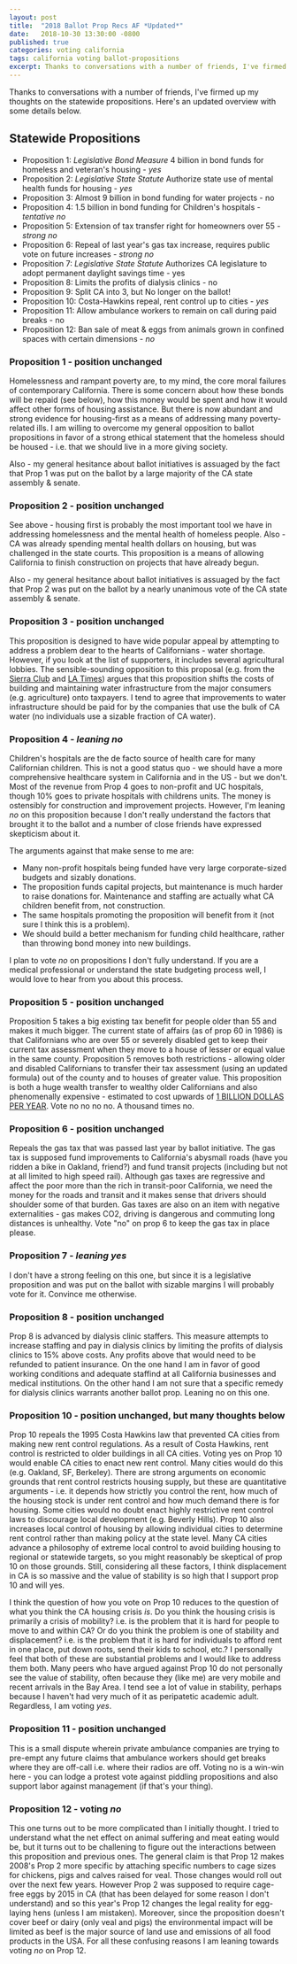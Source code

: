 ```yaml
---
layout: post
title:  "2018 Ballot Prop Recs AF *Updated*"
date:   2018-10-30 13:30:00 -0800
published: true
categories: voting california
tags: california voting ballot-propositions
excerpt: Thanks to conversations with a number of friends, I've firmed up my thoughts on the statewide propositions. Here's an updated overview with some details below. 
---
```


Thanks to conversations with a number of friends, I've firmed up my thoughts on the statewide propositions. Here's an updated overview with some details below. 


## Statewide Propositions
+ Proposition 1: *Legislative Bond Measure* 4 billion in bond funds for homeless and veteran's housing - *yes*
+ Proposition 2: *Legislative State Statute* Authorize state use of mental health funds for housing - *yes*
+ Proposition 3: Almost 9 billion in bond funding for water projects - no
+ Proposition 4: 1.5 billion in bond funding for Children's hospitals - *tentative no*
+ Proposition 5: Extension of tax transfer right for homeowners over 55 - *strong no*
+ Proposition 6: Repeal of last year's gas tax increase, requires public vote on future increases - *strong no*
+ Proposition 7: *Legislative State Statute* Authorizes CA legislature to adopt permanent daylight savings time - yes
+ Proposition 8: Limits the profits of dialysis clinics - no
+ Proposition 9: Split CA into 3, but No longer on the ballot!
+ Proposition 10: Costa-Hawkins repeal, rent control up to cities - *yes*
+ Proposition 11: Allow ambulance workers to remain on call during paid breaks - no
+ Proposition 12: Ban sale of meat & eggs from animals grown in confined spaces with certain dimensions - *no*

### Proposition 1 - position unchanged
Homelessness and rampant poverty are, to my mind, the core moral failures of contemporary California. There is some concern about how these bonds will be repaid (see below), how this money would be spent and how it would affect other forms of housing assistance. But there is now abundant and strong evidence for housing-first as a means of addressing many poverty-related ills. I am willing to overcome my general opposition to ballot propositions in favor of a strong ethical statement that the homeless should be housed - i.e. that we should live in a more giving society. 

Also - my general hesitance about ballot initiatives is assuaged by the fact that Prop 1 was put on the ballot by a large majority of the CA state assembly & senate.

### Proposition 2 - position unchanged
See above - housing first is probably the most important tool we have in addressing homelessness and the mental health of homeless people. Also - CA was already spending mental health dollars on housing, but was challenged in the state courts. This proposition is a means of allowing California to finish construction on projects that have already begun. 

Also - my general hesitance about ballot initiatives is assuaged by the fact that Prop 2 was put on the ballot by a nearly unanimous vote of the CA state assembly & senate.

### Proposition 3 - position unchanged
This proposition is designed to have wide popular appeal by attempting to address a problem dear to the hearts of Californians - water shortage. However, if you look at the list of supporters, it includes several agricultural lobbies. The sensible-sounding opposition to this proposal (e.g. from the [Sierra Club](https://www.sierraclub.org/california/2018-endorsements) and [LA Times](http://www.latimes.com/opinion/endorsements/la-ed-proposition-3-water-20181012-story.html)) argues that this proposition shifts the costs of building and maintaining water infrastructure from the major consumers (e.g. agriculture) onto taxpayers. I tend to agree that improvements to water infrastructure should be paid for by the companies that use the bulk of CA water (no individuals use a sizable fraction of CA water). 

### Proposition 4 - *leaning no*
Children's hospitals are the de facto source of health care for many Californian children. This is not a good status quo - we should have a more comprehensive healthcare system in California and in the US - but we don't. Most of the revenue from Prop 4 goes to non-profit and UC hospitals, though 10% goes to private hospitals with childrens units. The money is ostensibly for construction and improvement projects. However, I'm leaning *no* on this proposition because I don't really understand the factors that brought it to the ballot and a number of close friends have expressed skepticism about it. 

The arguments against that make sense to me are:
* Many non-profit hospitals being funded have very large corporate-sized budgets and sizably donations.
* The proposition funds capital projects, but maintenance is much harder to raise donations for. Maintenance and staffing are actually what CA children benefit from, not construction.
* The same hospitals promoting the proposition will benefit from it (not sure I think this is a problem).
* We should build a better mechanism for funding child healthcare, rather than throwing bond money into new buildings. 

I plan to vote *no* on propositions I don't fully understand. If you are a medical professional or understand the state budgeting process well, I would love to hear from you about this process.

### Proposition 5 - position unchanged
Proposition 5 takes a big existing tax benefit for people older than 55 and makes it much bigger. The current state of affairs (as of prop 60 in 1986) is that Californians who are over 55 or severely disabled get to keep their current tax assessment when they move to a house of lesser or equal value in the same county. Proposition 5 removes both restrictions - allowing older and disabled Californians to transfer their tax assessment (using an updated formula) out of the county and to houses of greater value. This proposition is both a huge wealth transfer to wealthy older Californians and also phenomenally expensive - estimated to cost upwards of [1 BILLION DOLLAS PER YEAR](https://lao.ca.gov/BallotAnalysis/Proposition?number=5&year=2018). Vote no no no no. A thousand times no. 

### Proposition 6 - position unchanged
Repeals the gas tax that was passed last year by ballot initiative. The gas tax is supposed fund improvements to California's abysmall roads (have you ridden a bike in Oakland, friend?) and fund transit projects (including but not at all limited to high speed rail). Although gas taxes are regressive and affect the poor more than the rich in transit-poor California, we need the money for the roads and transit and it makes sense that drivers should shoulder some of that burden. Gas taxes are also on an item with negative externalities - gas makes CO2, driving is dangerous and commuting long distances is unhealthy. Vote "no" on prop 6 to keep the gas tax in place please.  

### Proposition 7 - *leaning yes*
I don't have a strong feeling on this one, but since it is a legislative proposition and was put on the ballot with sizable margins I will probably vote for it. Convince me otherwise.

### Proposition 8 - position unchanged
Prop 8 is advanced by dialysis clinic staffers. This measure attempts to increase staffing and pay in dialysis clinics by limiting the profits of dialysis clinics to 15% above costs. Any profits above that would need to be refunded to patient insurance. On the one hand I am in favor of good working conditions and adequate staffind at all California businesses and medical institutions. On the other hand I am not sure that a specific remedy for dialysis clinics warrants another ballot prop. Leaning no on this one. 

### Proposition 10 - position unchanged, but many thoughts below
Prop 10 repeals the 1995 Costa Hawkins law that prevented CA cities from making new rent control regulations. As a result of Costa Hawkins, rent control is restricted to older buildings in all CA cities. Voting yes on Prop 10 would enable CA cities to enact new rent control. Many cities would do this (e.g. Oakland, SF, Berkeley). There are strong arguments on economic grounds that rent control restricts housing supply, but these are quantitative arguments - i.e. it depends how strictly you control the rent, how much of the housing stock is under rent control and how much demand there is for housing. Some cities would no doubt enact highly restrictive rent control laws to discourage local development (e.g. Beverly Hills). Prop 10 also increases local control of housing by allowing individual cities to determine rent control rather than making policy at the state level. Many CA cities advance a philosophy of extreme local control to avoid building housing to regional or statewide targets, so you might reasonably be skeptical of prop 10 on those grounds. Still, considering all these factors, I think displacement in CA is so massive and the value of stability is so high that I support prop 10 and will  yes. 

I think the question of how you vote on Prop 10 reduces to the question of what you think the CA housing crisis *is*. Do you think the housing crisis is primarily a crisis of mobility? i.e. is the problem that it is hard for people to move to and within CA? Or do you think the problem is one of stability and displacement? i.e. is the problem that it is hard for individuals to afford rent in one place, put down roots, send their kids to school, etc.? I personally feel that both of these are substantial problems and I would like to address them both. Many peers who have argued against Prop 10 do not personally see the value of stability, often because they (like me) are very mobile and recent arrivals in the Bay Area. I tend see a lot of value in stability, perhaps because I haven't had very much of it as peripatetic academic adult. Regardless, I am voting *yes*.

### Proposition 11 - position unchanged
This is a small dispute wherein private ambulance companies are trying to pre-empt any future claims that ambulance workers should get breaks where they are off-call i.e. where their radios are off. Voting no is a win-win here - you can lodge a protest vote against piddling propositions and also support labor against management (if that's your thing).

### Proposition 12 - voting *no*
This one turns out to be more complicated than I initially thought. I tried to understand what the net effect on animal suffering and meat eating would be, but it turns out to be challening to figure out the interactions between this proposition and previous ones. The general claim is that Prop 12 makes 2008's Prop 2 more specific by attaching specific numbers to cage sizes for chickens, pigs and calves raised for veal. Those changes would roll out over the next few years. However Prop 2 was supposed to require cage-free eggs by 2015 in CA (that has been delayed for some reason I don't understand) and so this year's Prop 12 changes the legal reality for egg-laying hens (unless I am mistaken). Moreover, since the proposition doesn't cover beef or dairy (only veal and pigs) the environmental impact will be limited as beef is the major source of land use and emissions of all food products in the USA. For all these confusing reasons I am leaning towards voting *no* on Prop 12. 
